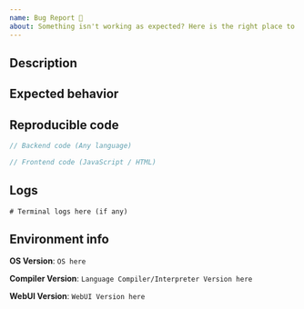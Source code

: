 ```yaml
---
name: Bug Report 🐞
about: Something isn't working as expected? Here is the right place to report.
---
```


## Description

<!-- A clear description of the bug here -->

## Expected behavior

<!-- Expected behavior here -->

## Reproducible code

```c
// Backend code (Any language)
```

```js
// Frontend code (JavaScript / HTML)
```

## Logs

```shell
# Terminal logs here (if any)
```

## Environment info

**OS Version**: `OS here`

**Compiler Version**: `Language Compiler/Interpreter Version here`

**WebUI Version**: `WebUI Version here`
